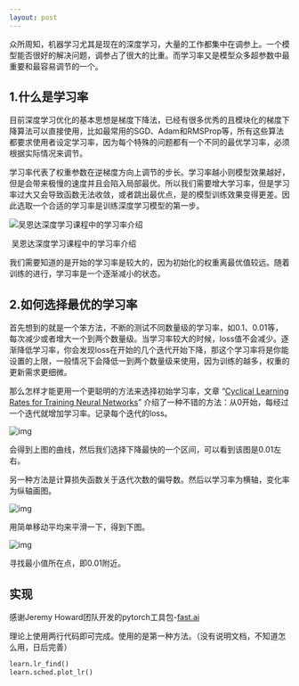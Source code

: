 ```yaml
---
layout: post
---
```


众所周知，机器学习尤其是现在的深度学习，大量的工作都集中在调参上。一个模型能否很好的解决问题，调参占了很大的比重。而学习率又是模型众多超参数中最重要和最容易调节的一个。

## 1.什么是学习率

目前深度学习优化的基本思想是梯度下降法，已经有很多优秀的且模块化的梯度下降算法可以直接使用，比如最常用的SGD、Adam和RMSProp等，所有这些算法都要求使用者设定学习率，因为每个特殊的问题都有一个不同的最优学习率，必须根据实际情况来调节。

学习率代表了权重参数在逆梯度方向上调节的步长。学习率越小则模型效果越好，但是会带来极慢的速度并且会陷入局部最优。所以我们需要增大学习率，但是学习率过大又会导致函数无法收敛，或者跳出最优点，是的模型训练效果变得更差。因此选取一个合适的学习率是训练深度学习模型的第一步。

![吴恩达深度学习课程中的学习率介绍](https://cdn-images-1.medium.com/max/2000/1*EP8stDFdu_OxZFGimCZRtQ.jpeg)

​					吴恩达深度学习课程中的学习率介绍

我们需要知道的是开始的学习率是较大的，因为初始化的权重离最优值较远。随着训练的进行，学习率是一个逐渐减小的状态。

## 2.如何选择最优的学习率

首先想到的就是一个笨方法，不断的测试不同数量级的学习率，如0.1、0.01等，每次减少或者增大一个到两个数量级。当学习率较大的时候，loss值不会减少。逐渐降低学习率，你会发现loss在开始的几个迭代开始下降，那这个学习率将是你能设置的上限，一般情况下会降低一到两个数量级来使用，因为训练的越多，权重的更新需求更细微。

那么怎样才能更用一个更聪明的方法来选择初始学习率，文章 “[Cyclical Learning Rates for Training Neural Networks](https://arxiv.org/abs/1506.01186)” 介绍了一种不错的方法：从0开始，每经过一个迭代就增加学习率。记录每个迭代的loss。

![img](https://cdn-images-1.medium.com/max/1600/1*HVj_4LWemjvOWv-cQO9y9g.png)

会得到上图的曲线，然后我们选择下降最快的一个区间，可以看到该图是0.01左右。

另一种方法是计算损失函数关于迭代次数的偏导数。然后以学习率为横轴，变化率为纵轴画图。

![img](https://cdn-images-1.medium.com/max/1600/1*eYewkhRqRyGg7UsNNaX0Hg.png)

用简单移动平均来平滑一下，得到下图。

![img](https://cdn-images-1.medium.com/max/1600/1*87mKq_XomYyJE29l91K0dw.png)

寻找最小值所在点，即0.01附近。

## 实现

感谢Jeremy Howard团队开发的pytorch工具包-[fast.ai](https://github.com/fastai/fastai)

理论上使用两行代码即可完成。使用的是第一种方法。（没有说明文档，不知道怎么用，日后完善）

```Python
learn.lr_find()
learn.sched.plot_lr()
```


